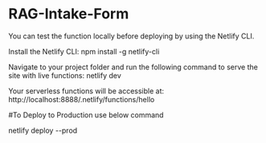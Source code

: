 # RAG-Intake-Form
You can test the function locally before deploying by using the Netlify CLI.

Install the Netlify CLI:
npm install -g netlify-cli

Navigate to your project folder and run the following command to serve the site with live functions:
netlify dev

Your serverless functions will be accessible at:
http://localhost:8888/.netlify/functions/hello


#To Deploy to Production use below command

netlify deploy --prod
